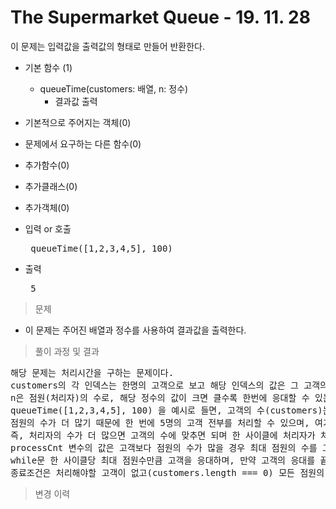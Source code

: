 # The Supermarket Queue - 19. 11. 28

이 문제는 입력값을 출력값의 형태로 만들어 반환한다.

- 기본 함수 (1)
  - queueTime(customers: 배열, n: 정수)
    - 결과값 출력
- 기본적으로 주어지는 객체(0)
- 문제에서 요구하는 다른 함수(0)
- 추가함수(0)
- 추가클래스(0)
- 추가객체(0)

- 입력 or 호출
  <pre> queueTime([1,2,3,4,5], 100) </pre>
 
- 출력
  <pre> 5 </pre>

> 문제
  - 이 문제는 주어진 배열과 정수를 사용하여 결과값을 출력한다.

> 풀이 과정 및 결과
<pre>
해당 문제는 처리시간을 구하는 문제이다.
customers의 각 인덱스는 한명의 고객으로 보고 해당 인덱스의 값은 그 고객의 요청을 처리하는데 소요되는 시간으로 볼 수 있다.
n은 점원(처리자)의 수로, 해당 정수의 값이 크면 클수록 한번에 응대할 수 있는 고객의 수는 증가한다.
queueTime([1,2,3,4,5], 100) 을 예시로 들면, 고객의 수(customers)는 5이고 점원의 수는 100명이다.
점원의 수가 더 많기 때문에 한 번에 5명의 고객 전부를 처리할 수 있으며, 여기서 가장 긴 고객의 처리시간은 5이므로 결과는 5가 나온다.
즉, 처리자의 수가 더 많으면 고객의 수에 맞추면 되며 한 사이클에 처리자가 처리할 수 있는 모든 고객의 처리시간을 1씩 감소시키고 한 사이클마다 전체처리시간을 1 증가시킨다.
processCnt 변수의 값은 고객보다 점원의 수가 많을 경우 최대 점원의 수를 고객의 수에 맞추고 그 수만큼 processor 배열의 크기로 생성한다.
while문 한 사이클당 최대 점원수만큼 고객을 응대하며, 만약 고객의 응대를 끝낸 점원이 있는 경우 customers 배열에서 값을 하나 꺼내서 처리할 수 있도록 할당하며 처리해야할 고객이 없는 경우는 할당하지않는다.
종료조건은 처리해야할 고객이 없고(customers.length === 0) 모든 점원의 처리시간(processor)의 처리시간이 0인 경우이다.
</pre>

>변경 이력
